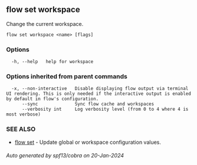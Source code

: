 ## flow set workspace

Change the current workspace.

```
flow set workspace <name> [flags]
```

### Options

```
  -h, --help   help for workspace
```

### Options inherited from parent commands

```
  -x, --non-interactive   Disable displaying flow output via terminal UI rendering. This is only needed if the interactive output is enabled by default in flow's configuration.
      --sync              Sync flow cache and workspaces
      --verbosity int     Log verbosity level (from 0 to 4 where 4 is most verbose)
```

### SEE ALSO

* [flow set](flow_set.md)	 - Update global or workspace configuration values.

###### Auto generated by spf13/cobra on 20-Jan-2024
